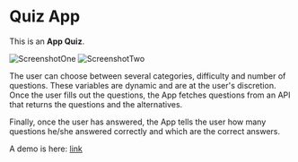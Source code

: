 
# Quiz App

This is an __App Quiz__.

![ScreenshotOne](./App/assets/Screenshot-22-10-02.png)
![ScreenshotTwo](./App/assets//Screenshot-22-10-02-two.png)



The user can choose between several categories, difficulty and number of questions. These variables are dynamic and are at the user's discretion. Once the user fills out the questions, the App fetches questions from an API that returns the questions and the alternatives.

Finally, once the user has answered, the App tells the user how many questions he/she answered correctly and which are the correct answers.

A demo is here: [link](https://quiz-app-git-main-neilchavez.vercel.app/)
